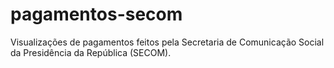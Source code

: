 # pagamentos-secom
Visualizações de pagamentos feitos pela Secretaria de Comunicação Social da Presidência da República (SECOM).
